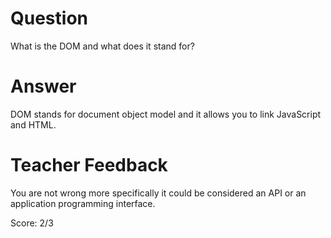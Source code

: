 # Question
What is the DOM and what does it stand for?

# Answer
DOM stands for document object model and it allows you to link JavaScript and HTML.

# Teacher Feedback

You are not wrong more specifically it could be considered an API or an application programming interface.

Score: 2/3
